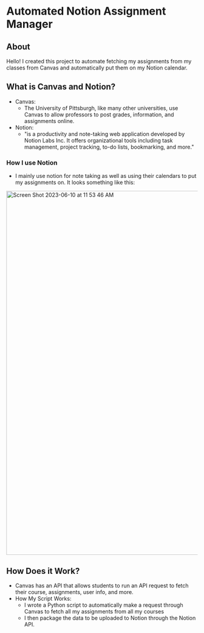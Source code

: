 # Automated Notion Assignment Manager

## About
Hello! I created this project to automate fetching my assignments from my classes from Canvas and automatically put them on my Notion calendar.

## What is Canvas and Notion?
- Canvas:
  - The University of Pittsburgh, like many other universities, use Canvas to allow professors to post grades, information, and assignments online. 
- Notion:
  - "is a productivity and note-taking web application developed by Notion Labs Inc. It offers organizational tools including task management, project tracking, to-do lists, bookmarking, and more."

### How I use Notion
- I mainly use notion for note taking as well as using their calendars to put my assignments on. It looks something like this:
<img width="956" alt="Screen Shot 2023-06-10 at 11 53 46 AM" src="https://github.com/KavinSankar123/NotionAutomation/assets/90232501/2bd04013-410d-4776-90eb-d0b577a42fdc">



## How Does it Work?
- Canvas has an API that allows students to run an API request to fetch their course, assignments, user info, and more.
- How My Script Works:
  - I wrote a Python script to automatically make a request through Canvas to fetch all my assignments from all my courses
  - I then package the data to be uploaded to Notion through the Notion API.
